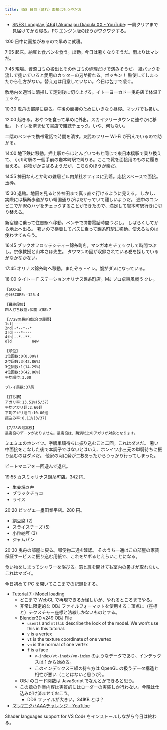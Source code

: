 ```yaml
---
title: 458 日目（晴れ）面接はもうやだお
---
```


* [SNES Longplay [464] Akumajou Dracula XX - YouTube](https://www.youtube.com/watch?v=RVlH0eJFdwQ):
  一周クリアまで見届けてから寝る。PC エンジン版のほうがワクワクする。

1:00 日中に面接があるので早めに就寝。

7:05 起床。納豆と食パンを食う。出勤。今日は暑くなりそうだ。雨よりはマシだ。

7:45 現場。資源ゴミの搬出とその他ゴミの処理だけで済みそうだ。
紙パックを流しで捌いていると愛用のカッターの刃が折れる。ポッキン！
酷使してしまったから仕方がない。替え刃は用意していない。今日は包丁で凌ぐ。

敷地内を適当に清掃して定刻後に切り上げる。イトーヨーカドー曳舟店で体温チェック。

10:30 曳舟の部屋に戻る。午後の面接のためにいきなり昼寝。マッパでも暑い。

12:00 起きる。おやつを食って早めに外出。スカイツリータウンに速やかに移動。
トイレを済ませて書店で雑誌チェック。いや、何もない。

二階のベンチで携帯電話で時間を潰す。東武のフリー Wi-Fi が飛んでいるので助かる。

14:00 地下鉄に移動。押上駅からほとんどいつもと同じで東日本橋駅で乗り換えて、
小川町駅の一個手前の岩本町駅で降りる。ここで靴を面接用のものに履き替える。
荷物がかさばるようだが、こちらのほうが楽だ。

14:55 神田なんとか町の雑居ビル内某社オフィスに到着。応接スペースで面接。玉砕。

15:30 退館。地図を見ると外神田まで真っ直ぐ行けるように見える。
しかし、実際には横断歩道がない靖国通りがはだかっていて難しいようだ。
途中のコンビニで芹沢のハゲをチェックすることができたので、満足して岩本町駅行きに切り替える。

新宿線に乗って住吉駅へ移動。ベンチで携帯電話時間つぶし。
しばらくしてから地上へ出る。
暑いので横着してバスに乗って錦糸町駅に移動。使えるものは使わせてもらう。

16:45 ブックオフロッテシティー錦糸町店。マンガ本をチェックして時間つぶし。宗像教授と山本さほ先生。
タワマンの回が収録されている巻を探しているがなかなかない。

17:45 オリナス錦糸町へ移動。またぞろトイレ。腹がダメになっている。

18:00 タイトー F ステーションオリナス錦糸町店。MJ プロ卓東風戦 5 クレ。

```text
【SCORE】
合計SCORE:-125.4

【最終段位】
四人打ち段位:伏龍 幻球:7

【7/28の最新8試合の履歴】
1st|--------
2nd|-*--*--*
3rd|---*----
4th|--*--**-
old         new

【順位】
1位回数:0(0.00%)
2位回数:3(42.86%)
3位回数:1(14.29%)
4位回数:3(42.86%)
平均順位:3.00

プレイ局数:37局

【打ち筋】
アガリ率:13.51%(5/37)
平均アガリ翻:2.60翻
平均アガリ巡目:10.00巡
振込み率:8.11%(3/37)

【7/28の最高役】
最高役のデータがありません。最高役は、跳満以上のアガリが対象となります。
```

ミエミエのホンイツ。字牌単騎待ちに振り込むこと二回。これはダメだ。
暑い中面接をこなした後で本調子ではないとはいえ、ホンイツ小三元の単騎待ちに振り込むのはダメだ。
他家の河に発が二枚あったからうっかり行ってしまった。

ビートマニアを一回遊んで退店。

19:55 カスミオリナス錦糸町店。342 円。

* 生姜焼き丼
* ブラックチョコ
* ライス

20:20 ビッグエー墨田業平店。280 円。

* 絹豆腐 (2)
* スライスチーズ (5)
* 小粒納豆 (3)
* ジャムパン

20:30 曳舟の部屋に戻る。郵便物二通を確認。
そのうち一通はこの部屋の家賃保証サービスに振り込む用紙で、これをサボるとえらいことになる。

食い物をしまってシャワーを浴びる。窓と扉を開けても室内の暑さが取れない。これはマズイ。

今日初めて PC を開いてここまでの記録をする。

* [Tutorial 7 : Model loading](http://www.opengl-tutorial.org/beginners-tutorials/tutorial-7-model-loading/)
  * どこまで WebGL で再現できるか怪しいが、やれるところまでやる。
  * 非常に限定的な OBJ ファイルフォーマットを使用する：頂点に（座標と）テクスチャー座標と法線しかないものとする。
  * Blender3D v249 OBJ File
    * `usemtl` and `mtllib` describe the look of the model. We won’t use this in this tutorial.
    * `v` is a vertex
    * `vt` is the texture coordinate of one vertex
    * `vn` is the normal of one vertex
    * `f` is a face
      * `v-index/vt-inedx/vn-index` のようなデータであり、インデックスは 1 から始める。
      * このインデックス三組の持ち方は OpenGL の扱うデータ構造と相性が悪い（ことはないと思うが）。
  * OBJ のロード関数は JavaScript でなんとかできると思う。
  * この章の作業内容は実質的にはローダーの実装しか行わない。今晩は仕込みだけ済ませておこう。
    * DDS ファイルが大きい。341KB とは？
* [マレ2エクハAAAチャレンジ - YouTube](https://www.youtube.com/watch?v=OiMWCR9jQCw)

Shader languages support for VS Code をインストールしながら今日は終わる。
